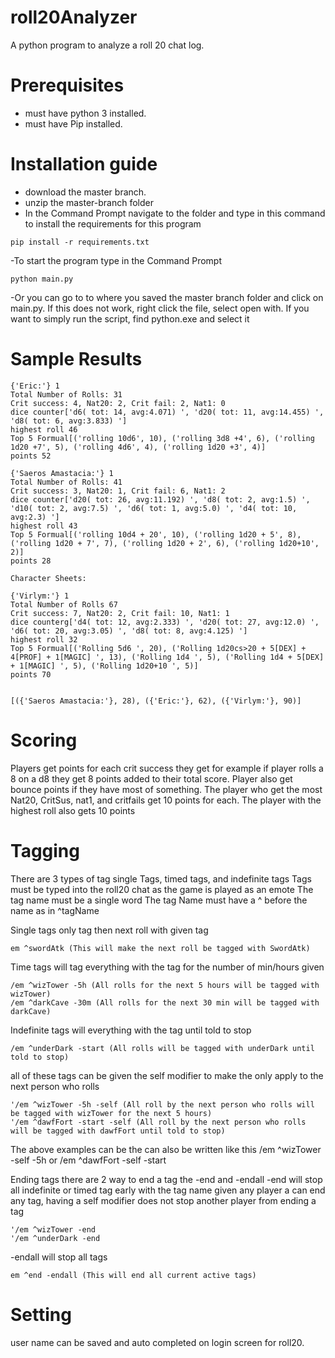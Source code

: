 # roll20Analyzer
A python program to analyze a roll 20 chat log.

# Prerequisites
- must have python 3 installed.
- must have Pip installed.

# Installation guide 
- download the master branch. 
- unzip the master-branch folder 
- In the Command Prompt navigate to the folder and type in this command to install the requirements for this program 

```
pip install -r requirements.txt
```
  
-To start the program type in the Command Prompt 

```
python main.py
```

-Or you can go to to where you saved the master branch folder and click on main.py. If this does not work, right click the file, select open with. If you want to simply run the script, find python.exe and select it 

# Sample Results 
```
{'Eric:'} 1
Total Number of Rolls: 31
Crit success: 4, Nat20: 2, Crit fail: 2, Nat1: 0
dice counter['d6( tot: 14, avg:4.071) ', 'd20( tot: 11, avg:14.455) ', 'd8( tot: 6, avg:3.833) ']
highest roll 46
Top 5 Formual[('rolling 10d6', 10), ('rolling 3d8 +4', 6), ('rolling 1d20 +7', 5), ('rolling 4d6', 4), ('rolling 1d20 +3', 4)]
points 52

{'Saeros Amastacia:'} 1
Total Number of Rolls: 41
Crit success: 3, Nat20: 1, Crit fail: 6, Nat1: 2
dice counter['d20( tot: 26, avg:11.192) ', 'd8( tot: 2, avg:1.5) ', 'd10( tot: 2, avg:7.5) ', 'd6( tot: 1, avg:5.0) ', 'd4( tot: 10, avg:2.3) ']
highest roll 43
Top 5 Formual[('rolling 10d4 + 20', 10), ('rolling 1d20 + 5', 8), ('rolling 1d20 + 7', 7), ('rolling 1d20 + 2', 6), ('rolling 1d20+10', 2)]
points 28

Character Sheets: 

{'Virlym:'} 1
Total Number of Rolls 67
Crit success: 7, Nat20: 2, Crit fail: 10, Nat1: 1
dice counterg['d4( tot: 12, avg:2.333) ', 'd20( tot: 27, avg:12.0) ', 'd6( tot: 20, avg:3.05) ', 'd8( tot: 8, avg:4.125) ']
highest roll 32
Top 5 Formual[('Rolling 5d6 ', 20), ('Rolling 1d20cs>20 + 5[DEX] + 4[PROF] + 1[MAGIC] ', 13), ('Rolling 1d4 ', 5), ('Rolling 1d4 + 5[DEX] + 1[MAGIC] ', 5), ('Rolling 1d20+10 ', 5)]
points 70


[({'Saeros Amastacia:'}, 28), ({'Eric:'}, 62), ({'Virlym:'}, 90)]
```

# Scoring 
Players get points for each crit success they get for example if player rolls a 8 on a d8 they get 8 points added to their total score. Player also get bounce points if they have most of something. The player who get the most Nat20, CritSus, nat1, and critfails get 10 points for each. The player with the highest roll also gets 10 points


# Tagging 
There are 3 types of tag single Tags, timed tags, and indefinite tags
Tags must be typed into the roll20 chat as the game is played as an emote
The tag name must be a single word
The tag Name must have a ^ before the name as in ^tagName

Single tags only tag then next roll with given tag
```
em ^swordAtk (This will make the next roll be tagged with SwordAtk)
```
Time tags will tag everything with the tag for the number of min/hours given
```
/em ^wizTower -5h (All rolls for the next 5 hours will be tagged with wizTower)
/em ^darkCave -30m (All rolls for the next 30 min will be tagged with darkCave)
```

Indefinite tags will everything with the tag until told to stop
```
/em ^underDark -start (All rolls will be tagged with underDark until told to stop)
```
all of these tags can be given the self modifier to make the only apply to the next person who rolls

```
'/em ^wizTower -5h -self (All roll by the next person who rolls will be tagged with wizTower for the next 5 hours)
'/em ^dawfFort -start -self (All roll by the next person who rolls will be tagged with dawfFort until told to stop)
```
The above examples can be the can also be written like this /em ^wizTower -self -5h or /em ^dawfFort -self -start

Ending tags
there are 2 way to end a tag the -end and -endall
-end will stop all indefinite or timed tag early with the tag name given
any player a can end any tag, having a self modifier does not stop another player from ending a tag
```
'/em ^wizTower -end
'/em ^underDark -end
```

-endall will stop all tags
```
em ^end -endall (This will end all current active tags)
```

# Setting 
user name can be saved and auto completed on login screen for roll20. 

